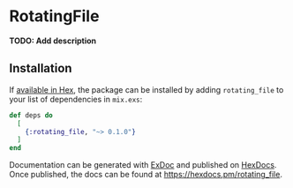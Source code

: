 # RotatingFile

**TODO: Add description**

## Installation

If [available in Hex](https://hex.pm/docs/publish), the package can be installed
by adding `rotating_file` to your list of dependencies in `mix.exs`:

```elixir
def deps do
  [
    {:rotating_file, "~> 0.1.0"}
  ]
end
```

Documentation can be generated with [ExDoc](https://github.com/elixir-lang/ex_doc)
and published on [HexDocs](https://hexdocs.pm). Once published, the docs can
be found at <https://hexdocs.pm/rotating_file>.

